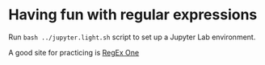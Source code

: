 # Having fun with regular expressions

Run `bash ../jupyter.light.sh` script to set up a Jupyter Lab environment.

A good site for practicing is [RegEx One]( https://regexone.com/ )
